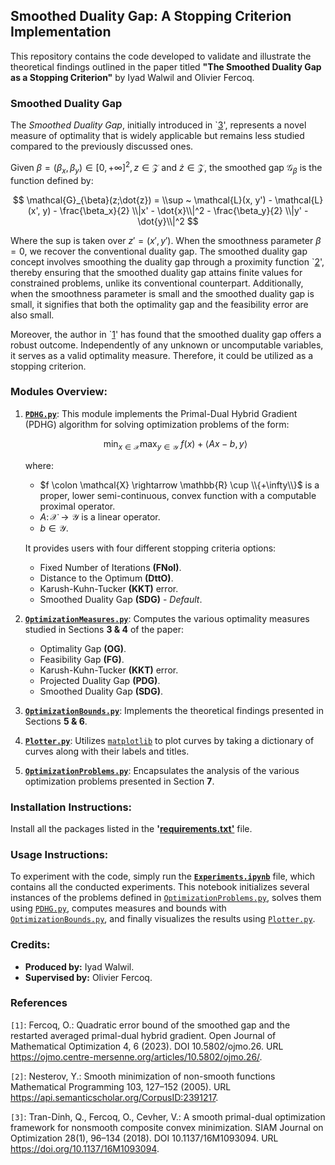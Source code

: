 ## Smoothed Duality Gap: A Stopping Criterion Implementation

This repository contains the code developed to validate and illustrate the theoretical findings outlined in the paper titled **"The Smoothed Duality Gap as a Stopping Criterion"** by Iyad Walwil and Olivier Fercoq.

### Smoothed Duality Gap
The *Smoothed Duality Gap*, initially introduced in `[3](#3)', represents a novel measure of optimality that is widely applicable but remains less studied compared to the previously discussed ones.

Given $\beta = (\beta_x, \beta_y) \in [0, +\infty]^2, z \in \mathcal{Z}$ and $\dot{z} \in \mathcal{Z}$, the smoothed gap $\mathcal{G}_{\beta}$ is the function defined by:

$$
\mathcal{G}_{\beta}(z;\dot{z}) = \\sup ~ \mathcal{L}(x, y') - \mathcal{L}(x', y) - \frac{\beta_x}{2} \\|x' - \dot{x}\\|^2 - \frac{\beta_y}{2} \\|y' - \dot{y}\\|^2
$$

Where the sup is taken over $z' = (x', y')$. When the smoothness parameter $\beta = 0$, we recover the conventional duality gap. The smoothed duality gap concept involves smoothing the duality gap through a proximity function `[2](#2)', thereby ensuring that the smoothed duality gap attains finite values for constrained problems, unlike its conventional counterpart. Additionally, when the smoothness parameter is small and the smoothed duality gap is small, it signifies that both the optimality gap and the feasibility error are also small.

Moreover, the author in `[1](#1)' has found that the smoothed duality gap offers a robust outcome. Independently of any unknown or uncomputable variables, it serves as a valid optimality measure. Therefore,  it could be utilized as a stopping criterion.

### Modules Overview:

1. **[`PDHG.py`](PDHG.py)**: This module implements the Primal-Dual Hybrid Gradient (PDHG) algorithm for solving optimization problems of the form:
   
    $$\min_{x \in \mathcal{X}} \max_{y \in \mathcal{Y}}~ f(x) + \left\langle Ax - b, y \right\rangle $$

   where:
   - $f \colon \mathcal{X} \rightarrow \mathbb{R} \cup \\{+\infty\\}$ is a proper, lower semi-continuous, convex function with a computable proximal operator.
   - $A \colon \mathcal{X} \rightarrow \mathcal{Y}$ is a linear operator.
   - $b \in \mathcal{Y}$.

   It provides users with four different stopping criteria options:
   - Fixed Number of Iterations **(FNoI)**.
   - Distance to the Optimum **(DttO)**.
   - Karush-Kuhn-Tucker **(KKT)** error.
   - Smoothed Duality Gap **(SDG)** - *Default*.

2. **[`OptimizationMeasures.py`](OptimizationMeasures.py)**: Computes the various optimality measures studied in Sections **3 & 4** of the paper:
   - Optimality Gap **(OG)**.
   - Feasibility Gap **(FG)**.
   - Karush-Kuhn-Tucker **(KKT)** error.
   - Projected Duality Gap **(PDG)**.
   - Smoothed Duality Gap **(SDG)**.

3. **[`OptimizationBounds.py`](OptimizationBounds.py)**: Implements the theoretical findings presented in Sections **5 & 6**.

4. **[`Plotter.py`](Plotter.py)**: Utilizes [`matplotlib`](https://matplotlib.org) to plot curves by taking a dictionary of curves along with their labels and titles.

5. **[`OptimizationProblems.py`](OptimizationProblems.py)**: Encapsulates the analysis of the various optimization problems presented in Section **7**.


### Installation Instructions:

Install all the packages listed in the **'[requirements.txt'](requirements.txt)** file.


### Usage Instructions:

To experiment with the code, simply run the **[`Experiments.ipynb`](Experiments.ipynb)** file, which contains all the conducted experiments. This notebook initializes several instances of the problems defined in [`OptimizationProblems.py`](OptimizationProblems.py), solves them using [`PDHG.py`](PDHG.py), computes measures and bounds with [`OptimizationBounds.py`](OptimizationBounds.py), and finally visualizes the results using [`Plotter.py`](Plotter.py).

### Credits:

- **Produced by:** Iyad Walwil.
- **Supervised by:** Olivier Fercoq.


### References

<a id="1"></a>`[1]`: Fercoq, O.: Quadratic error bound of the smoothed gap and the restarted averaged primal-dual hybrid gradient. Open Journal of Mathematical Optimization 4, 6 (2023). DOI 10.5802/ojmo.26. URL https://ojmo.centre-mersenne.org/articles/10.5802/ojmo.26/.

<a id="2"></a>`[2]`: Nesterov, Y.: Smooth minimization of non-smooth functions Mathematical Programming 103, 127–152 (2005). URL https://api.semanticscholar.org/CorpusID:2391217.

<a id="3"></a>`[3]`: Tran-Dinh, Q., Fercoq, O., Cevher, V.: A smooth primal-dual optimization framework for nonsmooth composite convex minimization. SIAM Journal on Optimization 28(1), 96–134 (2018). DOI 10.1137/16M1093094. URL https://doi.org/10.1137/16M1093094. 
